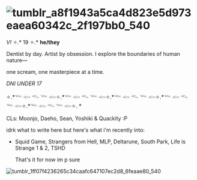 # ![tumblr_a8f1943a5ca4d823e5d973eaea60342c_2f197bb0_540](https://github.com/user-attachments/assets/428d7cca-58b2-4c0b-8269-119e48a24d56)

*V!* ✧.* 19 ✧.* **he/they** 

Dentist by day. Artist by obsession. I explore the boundaries of human nature— 

one scream, one masterpiece at a time.

_DNI UNDER 17_


✧.*𓆝 𓆟 𓆞 𓆝 𓆟✧.*𓆝 𓆟 𓆞 𓆝 𓆟✧.*𓆝 𓆟 𓆞 𓆝 𓆟✧.*𓆝 𓆟 𓆞 𓆝 𓆟✧.*𓆝 𓆟 𓆞 𓆝 𓆟✧. *


CLs: Moonjo, Daeho, Sean, Yoshiki & Quackity :P

idrk what to write here but here's what i'm recently into:
- Squid Game, Strangers from Hell, MLP, Deltarune, South Park, Life is Strange 1 & 2, TSHD

  That's it for now im p sure
  
![tumblr_1ff07f4236265c34caafc647107ec2d8_6feaae80_540](https://github.com/user-attachments/assets/dc9a2203-47bf-4d62-8baf-ffa6c4059f47)

